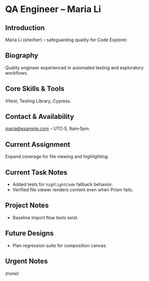 # QA Engineer – Maria Li

## Introduction
Maria Li (she/her) – safeguarding quality for Code Explorer.

## Biography
Quality engineer experienced in automated testing and exploratory workflows.

## Core Skills & Tools
Vitest, Testing Library, Cypress.

## Contact & Availability
maria@example.com – UTC‑5, 9am‑5pm.

## Current Assignment
Expand coverage for file viewing and highlighting.

## Current Task Notes
- Added tests for `highlightCode` fallback behavior.
- Verified file viewer renders content even when Prism fails.

## Project Notes
- Baseline import flow tests exist.

## Future Designs
- Plan regression suite for composition canvas.

## Urgent Notes
*(none)*
